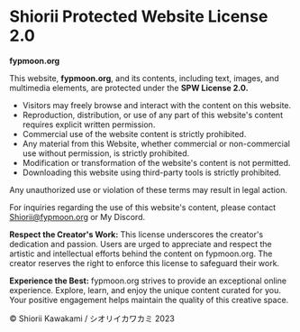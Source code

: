 # Shiorii Protected Website License 2.0

**fypmoon.org**

This website, **fypmoon.org**, and its contents, including text, images, and multimedia elements, are protected under the **SPW License 2.0.**

- Visitors may freely browse and interact with the content on this website.
- Reproduction, distribution, or use of any part of this website's content requires explicit written permission.
- Commercial use of the website content is strictly prohibited.
- Any material from this Website, whether commercial or non-commercial use without permission, is strictly prohibited.
- Modification or transformation of the website's content is not permitted.
- Downloading this website using third-party tools is strictly prohibited.

Any unauthorized use or violation of these terms may result in legal action.

For inquiries regarding the use of this website's content, please contact Shiorii@fypmoon.org or My Discord.

**Respect the Creator's Work:**
This license underscores the creator's dedication and passion. Users are urged to appreciate and respect the artistic and intellectual efforts behind the content on fypmoon.org. The creator reserves the right to enforce this license to safeguard their work.

**Experience the Best:**
fypmoon.org strives to provide an exceptional online experience. Explore, learn, and enjoy the unique content curated for you. Your positive engagement helps maintain the quality of this creative space.

© Shiorii Kawakami / シオリイカワカミ 2023
